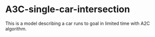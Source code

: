 # A3C-single-car-intersection
  This is a model describing a car runs to goal in limited time with A2C algorithm.
